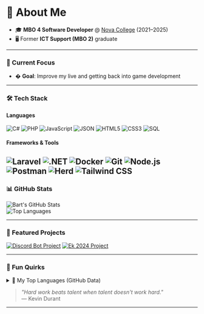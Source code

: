 # 👋 About Me  

- 🎓 **MBO 4 Software Developer** @ [Nova College](https://www.novacollege.nl/) (2021–2025)  
- 🖥️ Former **ICT Support (MBO 2)** graduate  
---

### 🚀 Current Focus  
- � **Goal**: Improve my live and getting back into game development 

---

### 🛠️ Tech Stack  

#### **Languages**  
![C#](https://img.shields.io/badge/C%23-239120?style=for-the-badge&logo=c-sharp&logoColor=white)
![PHP](https://img.shields.io/badge/PHP-777BB4?style=for-the-badge&logo=php&logoColor=white)
![JavaScript](https://img.shields.io/badge/JavaScript-F7DF1E?style=for-the-badge&logo=javascript&logoColor=black)
![JSON](https://img.shields.io/badge/JSON-000000?style=for-the-badge&logo=json&logoColor=white)
![HTML5](https://img.shields.io/badge/HTML5-E34F26?style=for-the-badge&logo=html5&logoColor=white)
![CSS3](https://img.shields.io/badge/CSS3-1572B6?style=for-the-badge&logo=css3&logoColor=white)
![SQL](https://img.shields.io/badge/SQL-4479A1?style=for-the-badge&logo=mysql&logoColor=white)

#### **Frameworks & Tools**  
![Laravel](https://img.shields.io/badge/Laravel-FF2D20?style=for-the-badge&logo=laravel&logoColor=white)
![.NET](https://img.shields.io/badge/.NET-512BD4?style=for-the-badge&logo=dotnet&logoColor=white)
![Docker](https://img.shields.io/badge/Docker-2496ED?style=for-the-badge&logo=docker&logoColor=white)
![Git](https://img.shields.io/badge/Git-F05032?style=for-the-badge&logo=git&logoColor=white)
![Node.js](https://img.shields.io/badge/Node.js-339933?style=for-the-badge&logo=nodedotjs&logoColor=white)
![Postman](https://img.shields.io/badge/Postman-FF6C37?style=for-the-badge&logo=postman&logoColor=white)
![Herd](https://img.shields.io/badge/Herd-000000?style=for-the-badge&logo=laravel&logoColor=white)
![Tailwind CSS](https://img.shields.io/badge/Tailwind_CSS-38B2AC?style=for-the-badge&logo=tailwind-css&logoColor=white)
---

### 📊 GitHub Stats  

![Bart's GitHub Stats](https://github-readme-stats.vercel.app/api?username=Bartgro2&show_icons=true&theme=radical&hide_border=true&include_all_commits=true)  
![Top Languages](https://github-readme-stats.vercel.app/api/top-langs/?username=Bartgro2&layout=compact&theme=radical&hide_border=true)  

---

### 📌 Featured Projects  

[![Discord Bot Project](https://github-readme-stats.vercel.app/api/pin/?username=Bartgro2&repo=Bot-Zone&theme=radical)](https://github.com/Bartgro2/Bot-Zone)
[![Ek 2024 Project](https://github-readme-stats.vercel.app/api/pin/?username=Bartgro2&repo=Ek2024&theme=radical)](https://github.com/Bartgro2/EK2024)  

---

### 🌟 Fun Quirks  

<details>
<summary>📜 My Top Languages (GitHub Data)</summary>

| Rank | Language     | Usage                     |
|------|-------------|--------------------------|
| 1    | PHP         | Backend/Laravel          |
| 2    | C#          | .NET Projects            |
| 3    | JavaScript  | Frontend/APIs/Games      |
</details>

> *"Hard work beats talent when talent doesn't work hard."*  
> — Kevin Durant 

---
